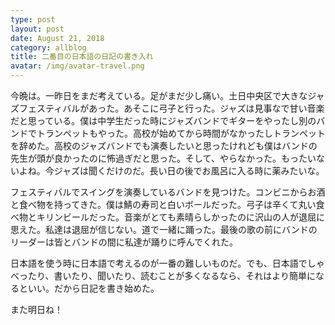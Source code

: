 ```yaml
---
type: post
layout: post
date: August 21, 2018
category: allblog
title: 二番目の日本語の日記の書き入れ
avatar: /img/avatar-travel.png
---
```


今晩は。一昨日をまだ考えている。足がまだ少し痛い。土日中央区で大きなジャズフェスティバルがあった。あそこに弓子と行った。ジャズは見事なで甘い音楽だと思っている。僕は中学生だった時にジャズバンドでギターをやったし別のバンドでトランペットもやった。高校が始めてから時間がなかったしトランペットを辞めた。高校のジャズバンドでも演奏したいと思ったけれども僕はバンドの先生が頭が良かったのに怖過ぎだと思った。そして、やらなかった。もったいないよね。今ジャズは聞くだけのだ。長い日の後でお風呂に入る時に薬みたいな。

フェスティバルでスイングを演奏しているバンドを見つけた。コンビニからお酒と食べ物を持ってきた。僕は鯖の寿司と白いボールだった。弓子は辛くて丸い食べ物とキリンビールだった。音楽がとても素晴らしかったのに沢山の人が退屈に思えた。私達は退屈が信じない。道で一緒に踊った。最後の歌の前にバンドのリーダーは皆とバンドの間に私達が踊りに呼んでくれた。

日本語を使う時に日本語で考えるのが一番の難しいものだ。でも、日本語でしゃべったり、書いたり、聞いたり、読むことが多くなるなら、それはより簡単になるといい。だから日記を書き始めた。

また明日ね！

